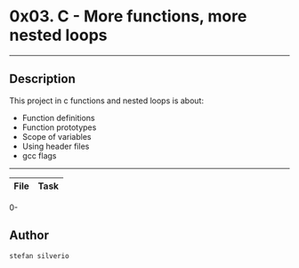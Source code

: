 # 0x03. C - More functions, more nested loops
---
## Description

This project in c functions and nested loops is about:
* Function definitions
* Function prototypes
* Scope of variables
* Using header files
* gcc flags


---
File|Task
---|---
0-




## Author
`stefan silverio`